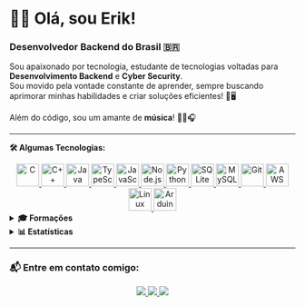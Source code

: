 <h1 aling="center">👋🏻 Olá, sou Erik!</h1>

<h3>Desenvolvedor Backend do Brasil 🇧🇷</h3>

Sou apaixonado por tecnologia, estudante de tecnologias voltadas para **Desenvolvimento Backend** e **Cyber Security**.  
Sou movido pela vontade constante de aprender, sempre buscando aprimorar minhas habilidades e criar soluções eficientes! 💽🖥️

Além do código, sou um amante de **música**! 🎵🎶🎧

---

<p><strong>🛠️ Algumas Tecnologias: </strong></p>
<div align="center">
  <a href="https://www.cprogramming.com/" target="_blank" rel="noreferrer">
    <img src="https://cdn.jsdelivr.net/gh/devicons/devicon@latest/icons/c/c-original.svg" alt="C" width="40" height="40"/>
  </a>
  <a href="https://www.w3schools.com/cpp/" target="_blank" rel="noreferrer">
    <img src="https://cdn.jsdelivr.net/gh/devicons/devicon@latest/icons/cplusplus/cplusplus-original.svg" alt="C++" width="40" height="40"/>
  </a>
  <a href="https://www.java.com" target="_blank" rel="noreferrer">
    <img src="https://cdn.jsdelivr.net/gh/devicons/devicon@latest/icons/java/java-original.svg" alt="Java" width="40" height="40"/>
  </a>
  <a href="https://www.typescriptlang.org/" target="_blank" rel="noreferrer">
    <img src="https://cdn.jsdelivr.net/gh/devicons/devicon@latest/icons/typescript/typescript-original.svg" alt="TypeScript" width="40" height="40"/>
  </a>
  <a href="https://developer.mozilla.org/en-US/docs/Web/JavaScript" target="_blank" rel="noreferrer">
    <img src="https://cdn.jsdelivr.net/gh/devicons/devicon@latest/icons/javascript/javascript-original.svg" alt="JavaScript" width="40" height="40"/>
  </a>
  <a href="https://nodejs.org" target="_blank" rel="noreferrer">
    <img src="https://cdn.jsdelivr.net/gh/devicons/devicon@latest/icons/nodejs/nodejs-original.svg" alt="Node.js" width="40" height="40"/>
  </a>
  <a href="https://www.python.org" target="_blank" rel="noreferrer">
    <img src="https://cdn.jsdelivr.net/gh/devicons/devicon@latest/icons/python/python-original.svg" alt="Python" width="40" height="40"/>
  </a>
  <a href="https://www.sqlite.org/" target="_blank" rel="noreferrer">
    <img src="https://cdn.jsdelivr.net/gh/devicons/devicon@latest/icons/sqlite/sqlite-original.svg" alt="SQLite" width="40" height="40"/>
  </a>
  <a href="https://www.mysql.com/" target="_blank" rel="noreferrer">
    <img src="https://cdn.jsdelivr.net/gh/devicons/devicon@latest/icons/mysql/mysql-original.svg" alt="MySQL" width="40" height="40"/>
  </a>
  <a href="https://git-scm.com/" target="_blank" rel="noreferrer">
    <img src="https://cdn.jsdelivr.net/gh/devicons/devicon@latest/icons/git/git-original.svg" alt="Git" width="40" height="40"/>
  </a>
  <a href="https://aws.amazon.com" target="_blank" rel="noreferrer">
    <img src="https://cdn.jsdelivr.net/gh/devicons/devicon@latest/icons/amazonwebservices/amazonwebservices-original-wordmark.svg" alt="AWS" width="40" height="40"/>
  </a>
  <a href="https://www.linux.org/" target="_blank" rel="noreferrer">
    <img src="https://cdn.jsdelivr.net/gh/devicons/devicon@latest/icons/linux/linux-original.svg" alt="Linux" width="40" height="40"/>
  </a>
  <a href="https://www.arduino.cc/" target="_blank" rel="noreferrer">
    <img src="https://cdn.jsdelivr.net/gh/devicons/devicon@latest/icons/arduino/arduino-original.svg" alt="Arduino" width="40" height="40"/>
  </a>
</div>

<details>
  <summary><strong>🎓 Formações</strong></summary>
  <ul>
    <li>💻 Técnico em Informática - IFPI</li>
    <li>📚 Cursando Análise e Desenvolvimento de Sistemas - IFPI</li>
  </ul>
</details>


<details>
  <summary><strong>📊 Estatísticas</strong></summary>
  <br>
  <div align="center">
    <img src="https://github-readme-stats.vercel.app/api?username=9eriksantos6&show_icons=true&locale=pt-br&theme=tokyonight" alt="Erik GitHub Stats" />
    <img src="https://github-readme-stats.vercel.app/api/top-langs?username=9eriksantos6&show_icons=true&locale=pt-br&layout=compact&theme=tokyonight" alt="Erik Top Langs" />
    <img src="https://github-readme-streak-stats.herokuapp.com/?user=9eriksantos6&theme=tokyonight" alt="Erik Streak Stats" />
  </div>
</details>


---

### 📬 Entre em contato comigo:

<div align="center"> 
  <a href="https://instagram.com/8e.r.i.k8" target="_blank">
    <img src="https://img.shields.io/badge/-Instagram-%23E4405F?style=for-the-badge&logo=instagram&logoColor=white" />
  </a>
  <a href="mailto:9xerikx6@gmail.com">
    <img src="https://img.shields.io/badge/-Gmail-%23333?style=for-the-badge&logo=gmail&logoColor=white" />
  </a>
  <a href="https://www.linkedin.com/in/erik-santosx6-45875016a" target="_blank">
    <img src="https://img.shields.io/badge/-LinkedIn-%230077B5?style=for-the-badge&logo=linkedin&logoColor=white" />
  </a> 
</div>
